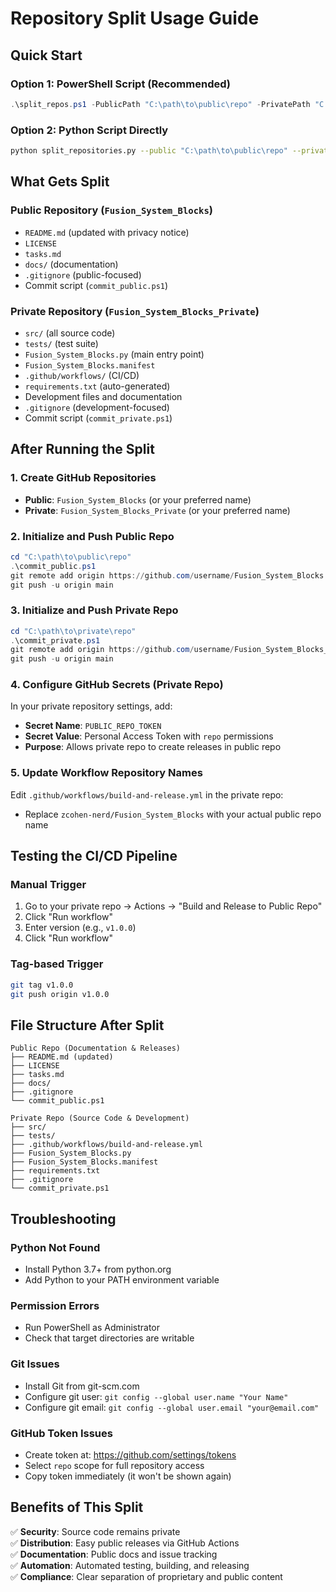# Repository Split Usage Guide

## Quick Start

### Option 1: PowerShell Script (Recommended)
```powershell
.\split_repos.ps1 -PublicPath "C:\path\to\public\repo" -PrivatePath "C:\path\to\private\repo"
```

### Option 2: Python Script Directly
```bash
python split_repositories.py --public "C:\path\to\public\repo" --private "C:\path\to\private\repo"
```

## What Gets Split

### Public Repository (`Fusion_System_Blocks`)
- `README.md` (updated with privacy notice)
- `LICENSE`
- `tasks.md`
- `docs/` (documentation)
- `.gitignore` (public-focused)
- Commit script (`commit_public.ps1`)

### Private Repository (`Fusion_System_Blocks_Private`)  
- `src/` (all source code)
- `tests/` (test suite)
- `Fusion_System_Blocks.py` (main entry point)
- `Fusion_System_Blocks.manifest`
- `.github/workflows/` (CI/CD)
- `requirements.txt` (auto-generated)
- Development files and documentation
- `.gitignore` (development-focused)
- Commit script (`commit_private.ps1`)

## After Running the Split

### 1. Create GitHub Repositories
- **Public**: `Fusion_System_Blocks` (or your preferred name)
- **Private**: `Fusion_System_Blocks_Private` (or your preferred name)

### 2. Initialize and Push Public Repo
```powershell
cd "C:\path\to\public\repo"
.\commit_public.ps1
git remote add origin https://github.com/username/Fusion_System_Blocks.git
git push -u origin main
```

### 3. Initialize and Push Private Repo
```powershell
cd "C:\path\to\private\repo"  
.\commit_private.ps1
git remote add origin https://github.com/username/Fusion_System_Blocks_Private.git
git push -u origin main
```

### 4. Configure GitHub Secrets (Private Repo)
In your private repository settings, add:
- **Secret Name**: `PUBLIC_REPO_TOKEN`
- **Secret Value**: Personal Access Token with `repo` permissions
- **Purpose**: Allows private repo to create releases in public repo

### 5. Update Workflow Repository Names
Edit `.github/workflows/build-and-release.yml` in the private repo:
- Replace `zcohen-nerd/Fusion_System_Blocks` with your actual public repo name

## Testing the CI/CD Pipeline

### Manual Trigger
1. Go to your private repo → Actions → "Build and Release to Public Repo"
2. Click "Run workflow"
3. Enter version (e.g., `v1.0.0`)
4. Click "Run workflow"

### Tag-based Trigger
```bash
git tag v1.0.0
git push origin v1.0.0
```

## File Structure After Split

```
Public Repo (Documentation & Releases)
├── README.md (updated)
├── LICENSE
├── tasks.md
├── docs/
├── .gitignore
└── commit_public.ps1

Private Repo (Source Code & Development)
├── src/
├── tests/
├── .github/workflows/build-and-release.yml
├── Fusion_System_Blocks.py
├── Fusion_System_Blocks.manifest
├── requirements.txt
├── .gitignore
└── commit_private.ps1
```

## Troubleshooting

### Python Not Found
- Install Python 3.7+ from python.org
- Add Python to your PATH environment variable

### Permission Errors
- Run PowerShell as Administrator
- Check that target directories are writable

### Git Issues
- Install Git from git-scm.com
- Configure git user: `git config --global user.name "Your Name"`
- Configure git email: `git config --global user.email "your@email.com"`

### GitHub Token Issues
- Create token at: https://github.com/settings/tokens
- Select `repo` scope for full repository access
- Copy token immediately (it won't be shown again)

## Benefits of This Split

✅ **Security**: Source code remains private  
✅ **Distribution**: Easy public releases via GitHub Actions  
✅ **Documentation**: Public docs and issue tracking  
✅ **Automation**: Automated testing, building, and releasing  
✅ **Compliance**: Clear separation of proprietary and public content